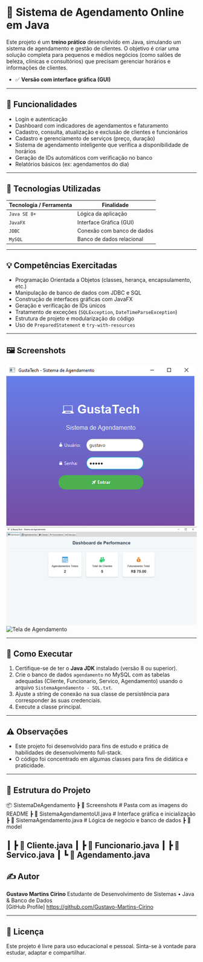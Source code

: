 # 📅 Sistema de Agendamento Online em Java

Este projeto é um **treino prático** desenvolvido em Java, simulando um sistema de agendamento e gestão de clientes. O objetivo é criar uma solução completa para pequenos e médios negócios (como salões de beleza, clínicas e consultórios) que precisam gerenciar horários e informações de clientes.

- ✅ **Versão com interface gráfica (GUI)**

---

## 🚀 Funcionalidades

- Login e autenticação
- Dashboard com indicadores de agendamentos e faturamento
- Cadastro, consulta, atualização e exclusão de clientes e funcionários
- Cadastro e gerenciamento de serviços (preço, duração)
- Sistema de agendamento inteligente que verifica a disponibilidade de horários
- Geração de IDs automáticos com verificação no banco
- Relatórios básicos (ex: agendamentos do dia)

---

## 🧰 Tecnologias Utilizadas

| Tecnologia / Ferramenta | Finalidade |
|--------------------------|------------|
| `Java SE 8+`             | Lógica da aplicação |
| `JavaFX`                 | Interface Gráfica (GUI) |
| `JDBC`                   | Conexão com banco de dados |
| `MySQL`                  | Banco de dados relacional |

---

## 💡 Competências Exercitadas

- Programação Orientada a Objetos (classes, herança, encapsulamento, etc.)
- Manipulação de banco de dados com JDBC e SQL
- Construção de interfaces gráficas com JavaFX
- Geração e verificação de IDs únicos
- Tratamento de exceções (`SQLException`, `DateTimeParseException`)
- Estrutura de projeto e modularização do código
- Uso de `PreparedStatement` e `try-with-resources`

---

## 🖼️ Screenshots

![Tela de Login](Screenshots/login.png)
![Dashboard](Screenshots/dashboard.png)
![Tela de Agendamento](Screenshots/agendamento.png)

---

## 🧪 Como Executar

1.  Certifique-se de ter o **Java JDK** instalado (versão 8 ou superior).
2.  Crie o banco de dados `agendamento` no MySQL com as tabelas adequadas (Cliente, Funcionario, Servico, Agendamento) usando o arquivo `SistemaAgendamento - SQL.txt`.
3.  Ajuste a string de conexão na sua classe de persistência para corresponder às suas credenciais.
4.  Execute a classe principal.

---

## ⚠️ Observações

- Este projeto foi desenvolvido para fins de estudo e prática de habilidades de desenvolvimento full-stack.
- O código foi concentrado em algumas classes para fins de didática e praticidade.

---

## 📁 Estrutura do Projeto
📦 SistemaDeAgendamento
┣ 📁 Screenshots               # Pasta com as imagens do README
┣ 📄 SistemaAgendamentoUI.java       # Interface gráfica e inicialização
┣ 📄 SistemaAgendamento.java         # Lógica de negócio e banco de dados
┣ 📁 model

┃  ┣ 📄 Cliente.java
┃  ┣ 📄 Funcionario.java
┃  ┣ 📄 Servico.java
┃  ┗ 📄 Agendamento.java
---

## ✍️ Autor

**Gustavo Martins Cirino** Estudante de Desenvolvimento de Sistemas • Java & Banco de Dados  
[GitHub Profile] https://github.com/Gustavo-Martins-Cirino  

---

## 📌 Licença

Este projeto é livre para uso educacional e pessoal. Sinta-se à vontade para estudar, adaptar e compartilhar.
